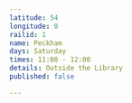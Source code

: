 ```yaml
---
latitude: 54
longitude: 0
railid: 1
name: Peckham
days: Saturday
times: 11:00 - 12:00
details: Outside the Library
published: false

---
```


